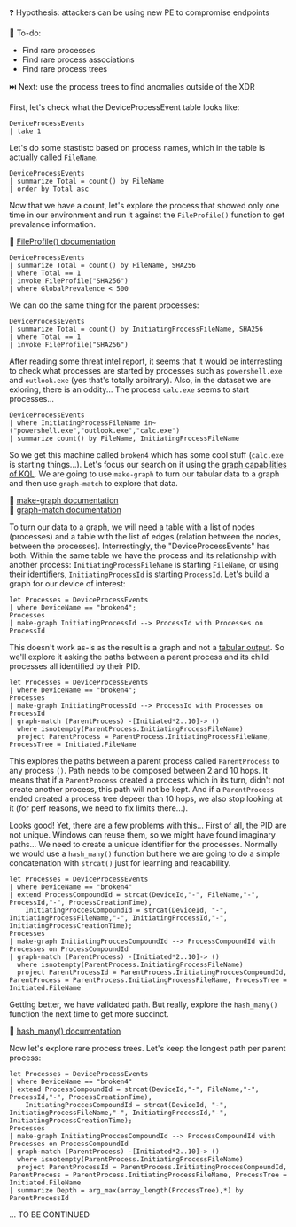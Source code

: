 ❓ Hypothesis: attackers can be using new PE to compromise endpoints

📃 To-do:

- Find rare processes   
- Find rare process associations   
- Find rare process trees    
  
⏭️ Next: use the process trees to find anomalies outside of the XDR

First, let's check what the DeviceProcessEvent table looks like:

```kql
DeviceProcessEvents
| take 1
```

Let's do some stastistc based on process names, which in the table is actually called `FileName`.

```kql
DeviceProcessEvents
| summarize Total = count() by FileName
| order by Total asc
```

Now that we have a count, let's explore the process that showed only one time in our environment and run it against the `FileProfile()` function to get prevalance information.

🔗 [FileProfile() documentation](https://learn.microsoft.com/en-us/defender-xdr/advanced-hunting-fileprofile-function)

```kql
DeviceProcessEvents
| summarize Total = count() by FileName, SHA256
| where Total == 1
| invoke FileProfile("SHA256")
| where GlobalPrevalence < 500
```

We can do the same thing for the parent processes:

```kql
DeviceProcessEvents
| summarize Total = count() by InitiatingProcessFileName, SHA256
| where Total == 1
| invoke FileProfile("SHA256")
```

After reading some threat intel report, it seems that it would be interresting to check what processes are started by processes such as `powershell.exe` and `outlook.exe` (yes that's totally arbitrary). Also, in the dataset we are exloring, there is an oddity... The process `calc.exe` seems to start processes...

```kql
DeviceProcessEvents
| where InitiatingProcessFileName in~ ("powershell.exe","outlook.exe","calc.exe")
| summarize count() by FileName, InitiatingProcessFileName
```

So we get this machine called `broken4` which has some cool stuff (`calc.exe` is starting things...). Let's focus our search on it using the [graph capabilities of KQL](https://learn.microsoft.com/en-us/kusto/query/graph-overview). We are going to use `make-graph` to turn our tabular data to a graph and then use `graph-match` to explore that data. 

🔗 [make-graph documentation](https://learn.microsoft.com/en-us/kusto/query/make-graph-operator)    
🔗 [graph-match documentation](https://learn.microsoft.com/en-us/kusto/query/graph-match-operator)

To turn our data to a graph, we will need a table with a list of nodes (processes) and a table with the list of edges (relation between the nodes, between the processes). Interrestingly, the "DeviceProcessEvents" has both. Within the same table we have the process and its relationship with another process: `InitiatingProcessFileName` is starting `FileName`, or using their identifiers, `InitiatingProcessId` is starting `ProcessId`. Let's build a graph for our device of interest:

```kql
let Processes = DeviceProcessEvents
| where DeviceName == "broken4";
Processes
| make-graph InitiatingProcessId --> ProcessId with Processes on ProcessId
```

This doesn't work as-is as the result is a graph and not a [tabular output](https://learn.microsoft.com/en-us/kusto/query/tabular-expression-statements). So we'll explore it asking the paths between a parent process and its child processes all identified by their PID. 

```kql
let Processes = DeviceProcessEvents
| where DeviceName == "broken4";
Processes
| make-graph InitiatingProcessId --> ProcessId with Processes on ProcessId
| graph-match (ParentProcess) -[Initiated*2..10]-> ()
  where isnotempty(ParentProcess.InitiatingProcessFileName)
  project ParentProcess = ParentProcess.InitiatingProcessFileName, ProcessTree = Initiated.FileName
```

This explores the paths between a parent process called `ParentProcess` to any process `()`. Path needs to be composed between 2 and 10 hops. It means that if a `ParentProcess` created a process which in its turn, didn't not create another process, this path will not be kept. And if a `ParentProcess` ended created a process tree depeer than 10 hops, we also stop looking at it (for perf reasons, we need to fix limits there...).

Looks good! Yet, there are a few problems with this... First of all, the PID are not unique. Windows can reuse them, so we might have found imaginary paths... We need to create a unique identifier for the processes. Normally we would use a `hash_many()` function but here we are going to do a simple concatenation with `strcat()` just for learning and readability.  

```kql
let Processes = DeviceProcessEvents
| where DeviceName == "broken4"
| extend ProcessCompoundId = strcat(DeviceId,"-", FileName,"-", ProcessId,"-", ProcessCreationTime),
    InitiatingProccesCompoundId = strcat(DeviceId, "-", InitiatingProcessFileName,"-", InitiatingProcessId,"-", InitiatingProcessCreationTime);
Processes
| make-graph InitiatingProccesCompoundId --> ProcessCompoundId with Processes on ProcessCompoundId
| graph-match (ParentProcess) -[Initiated*2..10]-> ()
  where isnotempty(ParentProcess.InitiatingProcessFileName)
  project ParentProcessId = ParentProcess.InitiatingProccesCompoundId, ParentProcess = ParentProcess.InitiatingProcessFileName, ProcessTree = Initiated.FileName
```

Getting better, we have validated path. But really, explore the `hash_many()` function the next time to get more succinct.

🔗 [hash_many() documentation](https://learn.microsoft.com/en-us/kusto/query/hash-many-function)

Now let's explore rare process trees. Let's keep the longest path per parent process:

```kql
let Processes = DeviceProcessEvents
| where DeviceName == "broken4"
| extend ProcessCompoundId = strcat(DeviceId,"-", FileName,"-", ProcessId,"-", ProcessCreationTime),
    InitiatingProccesCompoundId = strcat(DeviceId, "-", InitiatingProcessFileName,"-", InitiatingProcessId,"-", InitiatingProcessCreationTime);
Processes
| make-graph InitiatingProccesCompoundId --> ProcessCompoundId with Processes on ProcessCompoundId
| graph-match (ParentProcess) -[Initiated*2..10]-> ()
  where isnotempty(ParentProcess.InitiatingProcessFileName)
  project ParentProcessId = ParentProcess.InitiatingProccesCompoundId, ParentProcess = ParentProcess.InitiatingProcessFileName, ProcessTree = Initiated.FileName
| summarize Depth = arg_max(array_length(ProcessTree),*) by ParentProcessId
```

... TO BE CONTINUED
